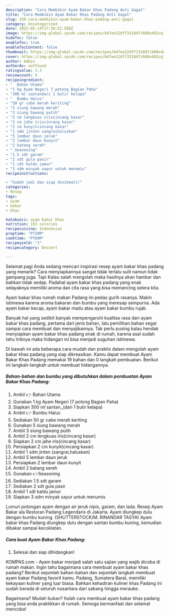 ```yaml
---
description: "Cara Membikin Ayam Bakar Khas Padang Anti Gagal"
title: "Cara Membikin Ayam Bakar Khas Padang Anti Gagal"
slug: 326-cara-membikin-ayam-bakar-khas-padang-anti-gagal
category: Uncategorized
date: 2022-05-14T17:38:52.588Z
image: https://img-global.cpcdn.com/recipes/647ee12dff331697/680x482cq70/ayam-bakar-khas-padang-foto-resep-utama.jpg
hideToc: false
enableToc: true
enableTocContent: false
thumbnail: https://img-global.cpcdn.com/recipes/647ee12dff331697/680x482cq70/ayam-bakar-khas-padang-foto-resep-utama.jpg
cover: https://img-global.cpcdn.com/recipes/647ee12dff331697/680x482cq70/ayam-bakar-khas-padang-foto-resep-utama.jpg
author: Admin
authorAv: notfound
ratingvalue: 3.3
reviewcount: 5
recipeingredient:
- "  Bahan Utama"
- "1 kg Ayam Negeri 7 potong Bagian Paha"
- "300 ml santandari 1 butir kelapa"
- "  Bumbu Halus"
- "50 gr cabe merah keriting"
- "5 siung bawang merah"
- "3 siung bawang putih"
- "2 cm lengkuas iriscincang kasar"
- "2 cm jahe iriscincang kasar"
- "2 cm kunyitcincang kasar"
- "1 sdm jinten sangraihaluskan"
- "5 lembar daun jeruk"
- "2 lembar daun kunyit"
- "2 batang sereh"
- " Seasoning"
- "1.5 sdt garam"
- "2 sdt gula pasir"
- "1 sdt kaldu jamur"
- "3 sdm minyak sayur untuk menumis"
recipeinstructions:

- "Sudah jadi dan siap dinikmati!"
categories:
- Resep
tags:
- ayam
- bakar
- khas

katakunci: ayam bakar khas 
nutrition: 153 calories
recipecuisine: Indonesian
preptime: "PT20M"
cooktime: "PT60M"
recipeyield: "1"
recipecategory: Dessert

---
```



Selamat pagi Anda sedang mencari inspirasi resep ayam bakar khas padang yang menarik? Cara menyiapkannya sangat tidak terlalu sulit namun tidak gampang juga. Tapi Kalau salah mengolah maka hasilnya akan hambar dan bahkan tidak sedap. Padahal ayam bakar khas padang yang enak selayaknya memiliki aroma dan cita rasa yang bisa memancing selera kita.


Ayam bakar khas rumah makan Padang ini pedas gurih rasanya. Makin istimewa karena aroma bakaran dan bumbu yang meresap sempurna. Ada ayam bakar kecap, ayam bakar madu atau ayam bakar bumbu rujak.

Banyak hal yang sedikit banyak mempengaruhi kualitas rasa dari ayam bakar khas padang, pertama dari jenis bahan, lalu pemilihan bahan segar sampai cara membuat dan menyajikannya. Tak perlu pusing kalau hendak menyiapkan ayam bakar khas padang enak di rumah, karena asal sudah tahu triknya maka hidangan ini bisa menjadi suguhan istimewa.


Di bawah ini ada beberapa cara mudah dan praktis dalam mengolah ayam bakar khas padang yang siap dikreasikan. Kamu dapat membuat Ayam Bakar Khas Padang memakai 19 bahan dan 0 langkah pembuatan. Berikut ini langkah-langkah untuk membuat hidangannya.

<!--inarticleads1-->

##### Bahan-bahan dan bumbu yang dibutuhkan dalam pembuatan Ayam Bakar Khas Padang:

1. Ambil  👉 Bahan Utama
1. Gunakan 1 kg Ayam Negeri (7 potong Bagian Paha)
1. Siapkan 300 ml santan,,(dari 1 butir kelapa)
1. Ambil  👉 Bumbu Halus
1. Sediakan 50 gr cabe merah keriting
1. Gunakan 5 siung bawang merah
1. Ambil 3 siung bawang putih
1. Ambil 2 cm lengkuas iris(cincang kasar)
1. Siapkan 2 cm jahe iris(cincang kasar)
1. Persiapkan 2 cm kunyit(cincang kasar)
1. Ambil 1 sdm jinten (sangrai,haluskan)
1. Ambil 5 lembar daun jeruk
1. Persiapkan 2 lembar daun kunyit
1. Ambil 2 batang sereh
1. Gunakan  👉Seasoning
1. Sediakan 1.5 sdt garam
1. Sediakan 2 sdt gula pasir
1. Ambil 1 sdt kaldu jamur
1. Siapkan 3 sdm minyak sayur untuk menumis


Lumuri potongan ayam dengan air jeruk nipis, garam, dan lada. Resep Ayam Bakar ala Restoran Padang Legendaris di Jakarta. Ayam diungkep dulu dengan bumbu kuning. (SHUTTERSTOCK/M. RINANDAR TASYA) Ayam bakar khas Padang diungkep dulu dengan santan bumbu kuning, kemudian dibakar sampai kecoklatan. 

<!--inarticleads2-->

##### Cara buat Ayam Bakar Khas Padang:


1. Selesai dan siap dihidangkan!

KOMPAS.com - Ayam bakar menjadi salah satu sajian yang wajib dicoba di rumah makan. Ingin tahu bagaimana cara membuat ayam bakar khas padang? Berikut sejumlah bahan-bahan dan sejumlah langkah membuat ayam bakar Padang favorit kamu. Padang, Sumatera Barat, memiliki kekayaan kuliner yang luar biasa. Bahkan kehadiran kuliner khas Padang ini sudah berada di seluruh nusantara dari sabang hingga merauke. 

Bagaimana? Mudah bukan? Itulah cara membuat ayam bakar khas padang yang bisa anda praktikkan di rumah. Semoga bermanfaat dan selamat mencoba!
